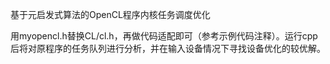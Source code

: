 基于元启发式算法的OpenCL程序内核任务调度优化

用myopencl.h替换CL/cl.h，再做代码适配即可（参考示例代码注释）。运行cpp后将对原程序的任务队列进行分析，并在输入设备情况下寻找设备优化的较优解。
